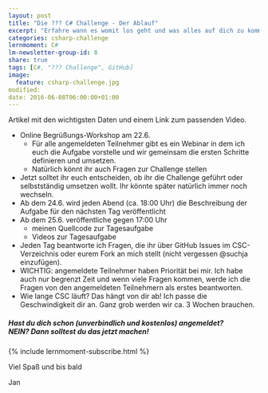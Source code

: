 ```yaml
---
layout: post
title: "Die ??? C# Challenge - Der Ablauf"
excerpt: "Erfahre wann es womit los geht und was alles auf dich zu kommt."
categories: csharp-challenge
lernmoment: C#
lm-newsletter-group-id: 8
share: true
tags: [C#, "??? Challenge", GitHub]
image:
  feature: csharp-challenge.jpg
modified:
date: 2016-06-08T06:00:00+01:00
---
```


Artikel mit den wichtigsten Daten und einem Link zum passenden Video.

- Online Begrüßungs-Workshop am 22.6.
    - Für alle angemeldeten Teilnehmer gibt es ein Webinar in dem ich euch die Aufgabe vorstelle und wir gemeinsam die ersten Schritte definieren und umsetzen.
    - Natürlich könnt ihr auch Fragen zur Challenge stellen
- Jetzt solltet ihr euch entscheiden, ob ihr die Challenge geführt oder selbstständig umsetzen wollt. Ihr könnte später natürlich immer noch wechseln.
- Ab dem 24.6. wird jeden Abend (ca. 18:00 Uhr) die Beschreibung der Aufgabe für den nächsten Tag veröffentlicht
- Ab dem 25.6. veröffentliche gegen 17:00 Uhr
    - meinen Quellcode zur Tagesaufgabe
    - Videos zur Tagesaufgabe
- Jeden Tag beantworte ich Fragen, die ihr über GitHub Issues im CSC-Verzeichnis oder eurem Fork an mich stellt (nicht vergessen @suchja einzufügen).
 - WICHTIG: angemeldete Teilnehmer haben Priorität bei mir. Ich habe auch nur begrenzt Zeit und wenn viele Fragen kommen, werde ich die Fragen von den angemeldeten Teilnehmern als erstes beantworten.
- Wie lange CSC läuft? Das hängt von dir ab! Ich passe die Geschwindigkeit dir an. Ganz grob werden wir ca. 3 Wochen brauchen.

<div class="subscribe-notice">
  <h5>Hast du dich schon (unverbindlich und kostenlos) angemeldet? <br> NEIN? Dann solltest du das jetzt machen!</h5>
    {% include lernmoment-subscribe.html %}
</div>



Viel Spaß und bis bald

Jan
